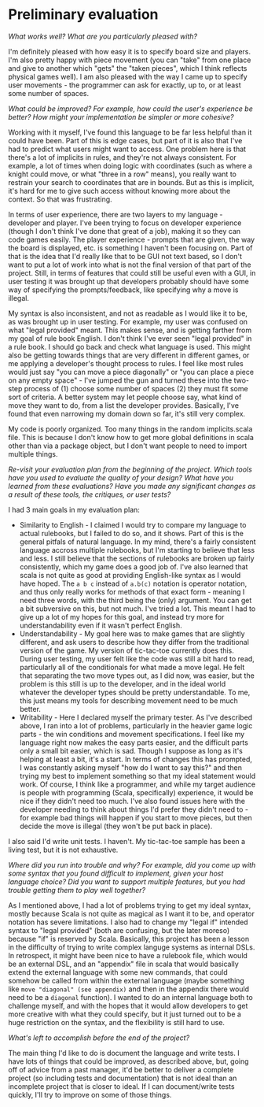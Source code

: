 # Preliminary evaluation
_What works well? What are you particularly pleased with?_

I'm definitely pleased with how easy it is to specify board size and players. I'm also pretty happy with piece movement (you can "take" from one place and give to another which "gets" the "taken pieces", which I think reflects physical games well). I am also pleased with the way I came up to specify user movements - the programmer can ask for exactly, up to, or at least some number of spaces.

_What could be improved? For example, how could the user's experience be better? How might your implementation be simpler or more cohesive?_

Working with it myself, I've found this language to be far less helpful than it could have been. Part of this is edge cases, but part of it is also that I've had to predict what users might want to access. One problem here is that there's a lot of implicits in rules, and they're not always consistent. For example, a lot of times when doing logic with coordinates (such as where a knight could move, or what "three in a row" means), you really want to restrain your search to coordinates that are in bounds. But as this is implicit, it's hard for me to give such access without knowing more about the context. So that was frustrating.

In terms of user experience, there are two layers to my language - developer and player. I've been trying to focus on developer experience (though I don't think I've done that great of a job), making it so they can code games easily. The player experience - prompts that are given, the way the board is displayed, etc. is something I haven't been focusing on. Part of that is the idea that I'd really like that to be GUI not text based, so I don't want to put a lot of work into what is not the final version of that part of the project. Still, in terms of features that could still be useful even with a GUI, in user testing it was brought up that developers probably should have some way of specifying the prompts/feedback, like specifying why a move is illegal.

My syntax is also inconsistent, and not as readable as I would like it to be, as was brought up in user testing. For example, my user was confused on what "legal provided" meant. This makes sense, and is getting farther from my goal of rule book English. I don't think I've ever seen "legal provided" in a rule book. I should go back and check what language is used. This might also be getting towards things that are very different in different games, or me applying a developer's thought process to rules. I feel like most rules would just say "you can move a piece diagonally" or "you can place a piece on any empty space" - I've jumped the gun and turned these into the two-step process of (1) choose some number of spaces (2) they must fit some sort of criteria. A better system may let people choose say, what kind of move they want to do, from a list the developer provides. Basically, I've found that even narrowing my domain down so far, it's still very complex.

My code is poorly organized. Too many things in the random implicits.scala file. This is because I don't know how to get more global definitions in scala other than via a package object, but I don't want people to need to import multiple things.

_Re-visit your evaluation plan from the beginning of the project. Which tools have you used to evaluate the quality of your design? What have you learned from these evaluations? Have you made any significant changes as a result of these tools, the critiques, or user tests?_

I had 3 main goals in my evaluation plan:
  * Similarity to English - I claimed I would try to compare my language to actual rulebooks, but I failed to do so, and it shows. Part of this is the general pitfals of natural language. In my mind, there's a fairly consistent language accross multiple rulebooks, but I'm starting to believe that less and less. I still believe that the sections of rulebooks are broken up fairly consistently, which my game does a good job of. I've also learned that scala is not quite as good at providing English-like syntax as I would have hoped. The ```a b c``` instead of ```a.b(c)``` notation is operator notation, and thus only really works for methods of that exact form - meaning I need three words, with the third being the (only) argument. You can get a bit subversive on this, but not much. I've tried a lot. This meant I had to give up a lot of my hopes for this goal, and instead try more for understandability even if it wasn't perfect English.
  * Understandability - My goal here was to make games that are slightly different, and ask users to describe how they differ from the traditional version of the game. My version of tic-tac-toe currently does this. During user testing, my user felt like the code was still a bit hard to read, particularly all of the conditionals for what made a move legal. He felt that separating the two move types out, as I did now, was easier, but the problem is this still is up to the developer, and in the ideal world whatever the developer types should be pretty understandable. To me, this just means my tools for describing movement need to be much better.
  * Writability - Here I declared myself the primary tester. As I've described above, I ran into a lot of problems, particularly in the heavier game logic parts - the win conditions and movement specifications. I feel like my language right now makes the easy parts easier, and the difficult parts only a small bit easier, which is sad. Though I suppose as long as it's helping at least a bit, it's a start. In terms of changes this has prompted, I was constantly asking myself "how do I want to say this?" and then trying my best to implement something so that my ideal statement would work. Of course, I think like a programmer, and while my target audience is people with programming (Scala, specifically) experience, it would be nice if they didn't need too much. I've also found issues here with the developer needing to think about things I'd prefer they didn't need to - for example bad things will happen if you start to move pieces, but then decide the move is illegal (they won't be put back in place).

  I also said I'd write unit tests. I haven't. My tic-tac-toe sample has been a living test, but it is not exhaustive.

_Where did you run into trouble and why? For example, did you come up with some syntax that you found difficult to implement, given your host language choice? Did you want to support multiple features, but you had trouble getting them to play well together?_

As I mentioned above, I had a lot of problems trying to get my ideal syntax, mostly because Scala is not quite as magical as I want it to be, and operator notation has severe limitations. I also had to change my "legal if" intended syntax to "legal provided" (both are confusing, but the later moreso) because "if" is reserved by Scala. Basically, this project has been a lesson in the difficulty of trying to write complex languge systems as internal DSLs. In retrospect, it might have been nice to have a rulebook file, which would be an external DSL, and an "appendix" file in scala that would basically extend the external language with some new commands, that could somehow be called from within the external language (maybe something like ```move "diagonal" (see appendix)``` and then in the appendix there would need to be a ```diagonal``` function). I wanted to do an internal language both to challenge myself, and with the hopes that it would allow developers to get more creative with what they could specify, but it just turned out to be a huge restriction on the syntax, and the flexibility is still hard to use.

_What's left to accomplish before the end of the project?_

The main thing I'd like to do is document the language and write tests. I have lots of things that could be improved, as described above, but, going off of advice from a past manager, it'd be better to deliver a complete project (so including tests and documentation) that is not ideal than an incomplete project that is closer to ideal. If I can document/write tests quickly, I'll try to improve on some of those things.
